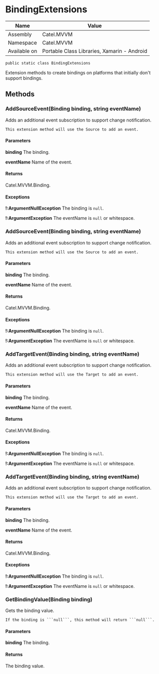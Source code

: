 

# BindingExtensions

Name|Value
---|---
Assembly|Catel.MVVM
Namespace|Catel.MVVM
Available on|Portable Class Libraries, Xamarin - Android

```
public static class BindingExtensions
```

Extension methods to create bindings on platforms that initially don't support bindings.



## Methods

### AddSourceEvent(Binding binding, string eventName)

Adds an additional event subscription to support change notification.
    


    This extension method will use the Source to add an event.

#### Parameters

**binding**
The binding.

**eventName**
Name of the event.

#### Returns

Catel.MVVM.Binding.

#### Exceptions

**!:ArgumentNullException**
The binding is ```null```.

**!:ArgumentException**
The eventName is ```null``` or whitespace.



### AddSourceEvent<TEventArgs>(Binding binding, string eventName)

Adds an additional event subscription to support change notification.
    


    This extension method will use the Source to add an event.

#### Parameters

**binding**
The binding.

**eventName**
Name of the event.

#### Returns

Catel.MVVM.Binding.

#### Exceptions

**!:ArgumentNullException**
The binding is ```null```.

**!:ArgumentException**
The eventName is ```null``` or whitespace.



### AddTargetEvent(Binding binding, string eventName)

Adds an additional event subscription to support change notification.
    


    This extension method will use the Target to add an event.

#### Parameters

**binding**
The binding.

**eventName**
Name of the event.

#### Returns

Catel.MVVM.Binding.

#### Exceptions

**!:ArgumentNullException**
The binding is ```null```.

**!:ArgumentException**
The eventName is ```null``` or whitespace.



### AddTargetEvent<TEventArgs>(Binding binding, string eventName)

Adds an additional event subscription to support change notification.
    


    This extension method will use the Target to add an event.

#### Parameters

**binding**
The binding.

**eventName**
Name of the event.

#### Returns

Catel.MVVM.Binding.

#### Exceptions

**!:ArgumentNullException**
The binding is ```null```.

**!:ArgumentException**
The eventName is ```null``` or whitespace.



### GetBindingValue(Binding binding)

Gets the binding value. 
    


    If the binding is ```null```, this method will return ```null```.

#### Parameters

**binding**
The binding.

#### Returns

The binding value.




